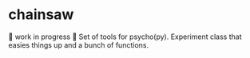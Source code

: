 # chainsaw
:construction: work in progress :construction:
Set of tools for psycho(py). Experiment class that easies things up and a bunch of functions.
